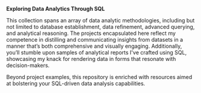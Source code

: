 
**Exploring Data Analytics Through SQL**

This collection spans an array of data analytic methodologies, including but not limited to database establishment, data refinement, advanced querying, and analytical reasoning. The projects encapsulated here reflect my competence in distilling and communicating insights from datasets in a manner that’s both comprehensive and visually engaging. Additionally, you’ll stumble upon samples of analytical reports I've crafted using SQL, showcasing my knack for rendering data in forms that resonate with decision-makers.

Beyond project examples, this repository is enriched with resources aimed at bolstering your SQL-driven data analysis capabilities.

